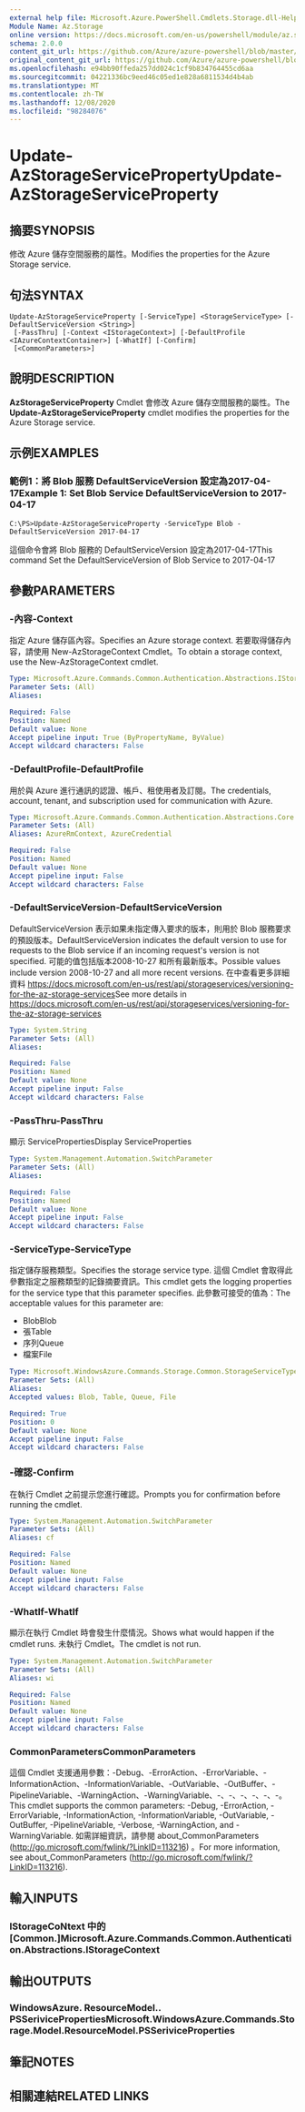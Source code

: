 ```yaml
---
external help file: Microsoft.Azure.PowerShell.Cmdlets.Storage.dll-Help.xml
Module Name: Az.Storage
online version: https://docs.microsoft.com/en-us/powershell/module/az.storage/update-azstorageserviceproperty
schema: 2.0.0
content_git_url: https://github.com/Azure/azure-powershell/blob/master/src/Storage/Storage.Management/help/Update-AzStorageServiceProperty.md
original_content_git_url: https://github.com/Azure/azure-powershell/blob/master/src/Storage/Storage.Management/help/Update-AzStorageServiceProperty.md
ms.openlocfilehash: e94bb90ffeda257dd024c1cf9b834764455cd6aa
ms.sourcegitcommit: 04221336bc9eed46c05ed1e828a6811534d4b4ab
ms.translationtype: MT
ms.contentlocale: zh-TW
ms.lasthandoff: 12/08/2020
ms.locfileid: "98284076"
---
```

# <span data-ttu-id="4d9f9-101">Update-AzStorageServiceProperty</span><span class="sxs-lookup"><span data-stu-id="4d9f9-101">Update-AzStorageServiceProperty</span></span>

## <span data-ttu-id="4d9f9-102">摘要</span><span class="sxs-lookup"><span data-stu-id="4d9f9-102">SYNOPSIS</span></span>
<span data-ttu-id="4d9f9-103">修改 Azure 儲存空間服務的屬性。</span><span class="sxs-lookup"><span data-stu-id="4d9f9-103">Modifies the properties for the Azure Storage service.</span></span>

## <span data-ttu-id="4d9f9-104">句法</span><span class="sxs-lookup"><span data-stu-id="4d9f9-104">SYNTAX</span></span>

```
Update-AzStorageServiceProperty [-ServiceType] <StorageServiceType> [-DefaultServiceVersion <String>]
 [-PassThru] [-Context <IStorageContext>] [-DefaultProfile <IAzureContextContainer>] [-WhatIf] [-Confirm]
 [<CommonParameters>]
```

## <span data-ttu-id="4d9f9-105">說明</span><span class="sxs-lookup"><span data-stu-id="4d9f9-105">DESCRIPTION</span></span>
<span data-ttu-id="4d9f9-106">**AzStorageServiceProperty** Cmdlet 會修改 Azure 儲存空間服務的屬性。</span><span class="sxs-lookup"><span data-stu-id="4d9f9-106">The **Update-AzStorageServiceProperty** cmdlet modifies the properties for the Azure Storage service.</span></span>

## <span data-ttu-id="4d9f9-107">示例</span><span class="sxs-lookup"><span data-stu-id="4d9f9-107">EXAMPLES</span></span>

### <span data-ttu-id="4d9f9-108">範例1：將 Blob 服務 DefaultServiceVersion 設定為2017-04-17</span><span class="sxs-lookup"><span data-stu-id="4d9f9-108">Example 1: Set Blob Service DefaultServiceVersion to 2017-04-17</span></span>
```
C:\PS>Update-AzStorageServiceProperty -ServiceType Blob -DefaultServiceVersion 2017-04-17
```

<span data-ttu-id="4d9f9-109">這個命令會將 Blob 服務的 DefaultServiceVersion 設定為2017-04-17</span><span class="sxs-lookup"><span data-stu-id="4d9f9-109">This command Set the DefaultServiceVersion of Blob Service to 2017-04-17</span></span>

## <span data-ttu-id="4d9f9-110">參數</span><span class="sxs-lookup"><span data-stu-id="4d9f9-110">PARAMETERS</span></span>

### <span data-ttu-id="4d9f9-111">-內容</span><span class="sxs-lookup"><span data-stu-id="4d9f9-111">-Context</span></span>
<span data-ttu-id="4d9f9-112">指定 Azure 儲存區內容。</span><span class="sxs-lookup"><span data-stu-id="4d9f9-112">Specifies an Azure storage context.</span></span>
<span data-ttu-id="4d9f9-113">若要取得儲存內容，請使用 New-AzStorageContext Cmdlet。</span><span class="sxs-lookup"><span data-stu-id="4d9f9-113">To obtain a storage context, use the New-AzStorageContext cmdlet.</span></span>

```yaml
Type: Microsoft.Azure.Commands.Common.Authentication.Abstractions.IStorageContext
Parameter Sets: (All)
Aliases:

Required: False
Position: Named
Default value: None
Accept pipeline input: True (ByPropertyName, ByValue)
Accept wildcard characters: False
```

### <span data-ttu-id="4d9f9-114">-DefaultProfile</span><span class="sxs-lookup"><span data-stu-id="4d9f9-114">-DefaultProfile</span></span>
<span data-ttu-id="4d9f9-115">用於與 Azure 進行通訊的認證、帳戶、租使用者及訂閱。</span><span class="sxs-lookup"><span data-stu-id="4d9f9-115">The credentials, account, tenant, and subscription used for communication with Azure.</span></span>

```yaml
Type: Microsoft.Azure.Commands.Common.Authentication.Abstractions.Core.IAzureContextContainer
Parameter Sets: (All)
Aliases: AzureRmContext, AzureCredential

Required: False
Position: Named
Default value: None
Accept pipeline input: False
Accept wildcard characters: False
```

### <span data-ttu-id="4d9f9-116">-DefaultServiceVersion</span><span class="sxs-lookup"><span data-stu-id="4d9f9-116">-DefaultServiceVersion</span></span>
<span data-ttu-id="4d9f9-117">DefaultServiceVersion 表示如果未指定傳入要求的版本，則用於 Blob 服務要求的預設版本。</span><span class="sxs-lookup"><span data-stu-id="4d9f9-117">DefaultServiceVersion indicates the default version to use for requests to the Blob service if an incoming request's version is not specified.</span></span> <span data-ttu-id="4d9f9-118">可能的值包括版本2008-10-27 和所有最新版本。</span><span class="sxs-lookup"><span data-stu-id="4d9f9-118">Possible values include version 2008-10-27 and all more recent versions.</span></span> <span data-ttu-id="4d9f9-119">在中查看更多詳細資料 https://docs.microsoft.com/en-us/rest/api/storageservices/versioning-for-the-az-storage-services</span><span class="sxs-lookup"><span data-stu-id="4d9f9-119">See more details in https://docs.microsoft.com/en-us/rest/api/storageservices/versioning-for-the-az-storage-services</span></span>

```yaml
Type: System.String
Parameter Sets: (All)
Aliases:

Required: False
Position: Named
Default value: None
Accept pipeline input: False
Accept wildcard characters: False
```

### <span data-ttu-id="4d9f9-120">-PassThru</span><span class="sxs-lookup"><span data-stu-id="4d9f9-120">-PassThru</span></span>
<span data-ttu-id="4d9f9-121">顯示 ServiceProperties</span><span class="sxs-lookup"><span data-stu-id="4d9f9-121">Display ServiceProperties</span></span>

```yaml
Type: System.Management.Automation.SwitchParameter
Parameter Sets: (All)
Aliases:

Required: False
Position: Named
Default value: None
Accept pipeline input: False
Accept wildcard characters: False
```

### <span data-ttu-id="4d9f9-122">-ServiceType</span><span class="sxs-lookup"><span data-stu-id="4d9f9-122">-ServiceType</span></span>
<span data-ttu-id="4d9f9-123">指定儲存服務類型。</span><span class="sxs-lookup"><span data-stu-id="4d9f9-123">Specifies the storage service type.</span></span>
<span data-ttu-id="4d9f9-124">這個 Cmdlet 會取得此參數指定之服務類型的記錄摘要資訊。</span><span class="sxs-lookup"><span data-stu-id="4d9f9-124">This cmdlet gets the logging properties for the service type that this parameter specifies.</span></span>
<span data-ttu-id="4d9f9-125">此參數可接受的值為：</span><span class="sxs-lookup"><span data-stu-id="4d9f9-125">The acceptable values for this parameter are:</span></span>
- <span data-ttu-id="4d9f9-126">Blob</span><span class="sxs-lookup"><span data-stu-id="4d9f9-126">Blob</span></span> 
- <span data-ttu-id="4d9f9-127">張</span><span class="sxs-lookup"><span data-stu-id="4d9f9-127">Table</span></span>
- <span data-ttu-id="4d9f9-128">序列</span><span class="sxs-lookup"><span data-stu-id="4d9f9-128">Queue</span></span>
- <span data-ttu-id="4d9f9-129">檔案</span><span class="sxs-lookup"><span data-stu-id="4d9f9-129">File</span></span>

```yaml
Type: Microsoft.WindowsAzure.Commands.Storage.Common.StorageServiceType
Parameter Sets: (All)
Aliases:
Accepted values: Blob, Table, Queue, File

Required: True
Position: 0
Default value: None
Accept pipeline input: False
Accept wildcard characters: False
```

### <span data-ttu-id="4d9f9-130">-確認</span><span class="sxs-lookup"><span data-stu-id="4d9f9-130">-Confirm</span></span>
<span data-ttu-id="4d9f9-131">在執行 Cmdlet 之前提示您進行確認。</span><span class="sxs-lookup"><span data-stu-id="4d9f9-131">Prompts you for confirmation before running the cmdlet.</span></span>

```yaml
Type: System.Management.Automation.SwitchParameter
Parameter Sets: (All)
Aliases: cf

Required: False
Position: Named
Default value: None
Accept pipeline input: False
Accept wildcard characters: False
```

### <span data-ttu-id="4d9f9-132">-WhatIf</span><span class="sxs-lookup"><span data-stu-id="4d9f9-132">-WhatIf</span></span>
<span data-ttu-id="4d9f9-133">顯示在執行 Cmdlet 時會發生什麼情況。</span><span class="sxs-lookup"><span data-stu-id="4d9f9-133">Shows what would happen if the cmdlet runs.</span></span> <span data-ttu-id="4d9f9-134">未執行 Cmdlet。</span><span class="sxs-lookup"><span data-stu-id="4d9f9-134">The cmdlet is not run.</span></span>

```yaml
Type: System.Management.Automation.SwitchParameter
Parameter Sets: (All)
Aliases: wi

Required: False
Position: Named
Default value: None
Accept pipeline input: False
Accept wildcard characters: False
```

### <span data-ttu-id="4d9f9-135">CommonParameters</span><span class="sxs-lookup"><span data-stu-id="4d9f9-135">CommonParameters</span></span>
<span data-ttu-id="4d9f9-136">這個 Cmdlet 支援通用參數：-Debug、-ErrorAction、-ErrorVariable、-InformationAction、-InformationVariable、-OutVariable、-OutBuffer、-PipelineVariable、-WarningAction、-WarningVariable、-、-、-、-、-、-。</span><span class="sxs-lookup"><span data-stu-id="4d9f9-136">This cmdlet supports the common parameters: -Debug, -ErrorAction, -ErrorVariable, -InformationAction, -InformationVariable, -OutVariable, -OutBuffer, -PipelineVariable, -Verbose, -WarningAction, and -WarningVariable.</span></span> <span data-ttu-id="4d9f9-137">如需詳細資訊，請參閱 about_CommonParameters (http://go.microsoft.com/fwlink/?LinkID=113216) 。</span><span class="sxs-lookup"><span data-stu-id="4d9f9-137">For more information, see about_CommonParameters (http://go.microsoft.com/fwlink/?LinkID=113216).</span></span>

## <span data-ttu-id="4d9f9-138">輸入</span><span class="sxs-lookup"><span data-stu-id="4d9f9-138">INPUTS</span></span>

### <span data-ttu-id="4d9f9-139">IStorageCoNtext 中的 [Common.]</span><span class="sxs-lookup"><span data-stu-id="4d9f9-139">Microsoft.Azure.Commands.Common.Authentication.Abstractions.IStorageContext</span></span>

## <span data-ttu-id="4d9f9-140">輸出</span><span class="sxs-lookup"><span data-stu-id="4d9f9-140">OUTPUTS</span></span>

### <span data-ttu-id="4d9f9-141">WindowsAzure. ResourceModel.. PSSeriviceProperties</span><span class="sxs-lookup"><span data-stu-id="4d9f9-141">Microsoft.WindowsAzure.Commands.Storage.Model.ResourceModel.PSSeriviceProperties</span></span>

## <span data-ttu-id="4d9f9-142">筆記</span><span class="sxs-lookup"><span data-stu-id="4d9f9-142">NOTES</span></span>

## <span data-ttu-id="4d9f9-143">相關連結</span><span class="sxs-lookup"><span data-stu-id="4d9f9-143">RELATED LINKS</span></span>

